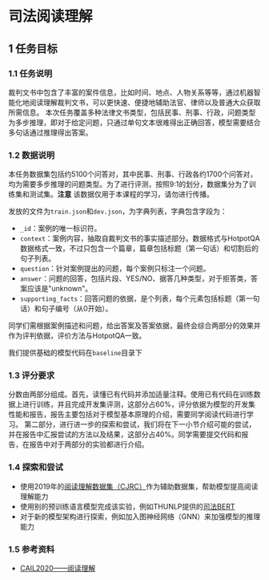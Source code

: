 # 司法阅读理解

## 1 任务目标

### 1.1 任务说明

裁判文书中包含了丰富的案件信息，比如时间、地点、人物关系等等，通过机器智能化地阅读理解裁判文书，可以更快速、便捷地辅助法官、律师以及普通大众获取所需信息。
本次任务覆盖多种法律文书类型，包括民事、刑事、行政，问题类型为多步推理，即对于给定问题，只通过单句文本很难得出正确回答，模型需要结合多句话通过推理得出答案。

### 1.2 数据说明

本任务数据集包括约5100个问答对，其中民事、刑事、行政各约1700个问答对，均为需要多步推理的问题类型。为了进行评测，按照9:1的划分，数据集分为了训练集和测试集。**注意** 该数据仅用于本课程的学习，请勿进行传播。

发放的文件为``train.json``和``dev.json``，为字典列表，字典包含字段为：

- ``_id``：案例的唯一标识符。
- ``context``：案例内容，抽取自裁判文书的事实描述部分。数据格式与HotpotQA数据格式一致，不过只包含一个篇章，篇章包括标题（第一句话）和切割后的句子列表。
- ``question``：针对案例提出的问题，每个案例只标注一个问题。
- ``answer``：问题的回答，包括片段、YES/NO、据答几种类型，对于拒答类，答案应该是"unknown"。
- ``supporting_facts``：回答问题的依据，是个列表，每个元素包括标题（第一句话）和句子编号（从0开始）。

同学们需根据案例描述和问题，给出答案及答案依据，最终会综合两部分的效果并作为评判依据，评价方法与HotpotQA一致。

我们提供基础的模型代码在`baseline`目录下

### 1.3 评分要求

分数由两部分组成。首先，读懂已有代码并添加适量注释。使用已有代码在训练数据上进行训练，并且完成开发集评测，这部分占60%，评分依据为模型的开发集性能和报告，报告主要包括对于模型基本原理的介绍，需要同学阅读代码进行学习。
第二部分，进行进一步的探索和尝试，我们将在下一小节介绍可能的尝试，并在报告中汇报尝试的方法以及结果，这部分占40%。同学需要提交代码和报告，在报告中对于两部分的实验都进行介绍。

### 1.4 探索和尝试

- 使用2019年的[阅读理解数据集（CJRC）](https://github.com/china-ai-law-challenge/CAIL2019/tree/master/%E9%98%85%E8%AF%BB%E7%90%86%E8%A7%A3/data)作为辅助数据集，帮助模型提高阅读理解能力
- 使用别的预训练语言模型完成该实验，例如THUNLP提供的[司法BERT](https://github.com/thunlp/OpenCLaP)
- 对于新的模型架构进行探索，例如加入图神经网络（GNN）来加强模型的推理能力

### 1.5 参考资料

- [CAIL2020——阅读理解](https://github.com/china-ai-law-challenge/CAIL2020/tree/master/ydlj)